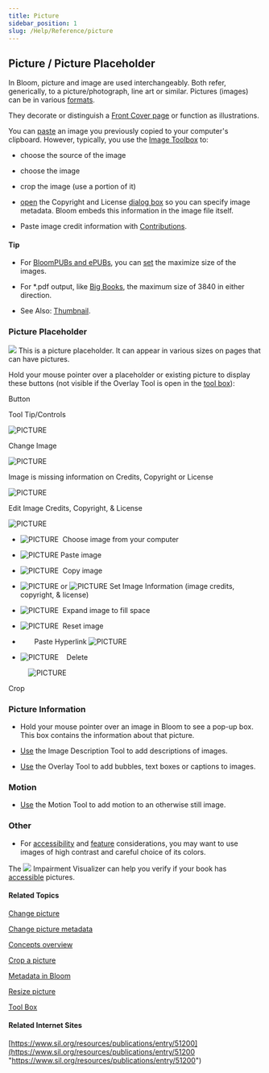 ```yaml
---
title: Picture
sidebar_position: 1
slug: /Help/Reference/picture
---
```


## Picture / Picture Placeholder

In Bloom, picture and image are used interchangeably. Both refer, generically, to a picture/photograph, line art or similar. Pictures (images) can be in various [formats](Picture_format.md).

They decorate or distinguish a [Front Cover page](Front_Cover_page.md) or function as illustrations.

You can [paste](../Tasks/Edit_tasks/Change_picture.md) an image you previously copied to your computer's clipboard. However, typically, you use the [Image Toolbox](../User_Interface/Dialog_boxes/Image_Toolbox.md) to:

-   choose the source of the image
    
-   choose the image
    
-   crop the image (use a portion of it)
    
-   [open](../Tasks/Edit_tasks/Change_picture_metadata.md) the Copyright and License [dialog box](../User_Interface/Dialog_boxes/Copyright_License_dialog_box_Images.md) so you can specify image metadata. Bloom embeds this information in the image file itself.
    
-   Paste image credit information with [Contributions](Contributions.md).
    

#### Tip

-   For [BloomPUBs and ePUBs](../Tasks/Publish_tasks/Digital_publishing_options.md), you can [set](../User_Interface/Dialog_boxes/Book_Settings_dialog_box.md) the maximize size of the images.
    
-   For \*.pdf output, like [Big Books](Big_Book.md), the maximum size of 3840 in either direction.
    
-   See Also: [Thumbnail](Thumbnail.md).
    

### Picture Placeholder

![](/ref-docs-assets/images/Tasks/imageplaceholder.png) This is a picture placeholder. It can appear in various sizes on pages that can have pictures.

Hold your mouse pointer over a placeholder or existing picture to display these buttons (not visible if the Overlay Tool is open in the [tool box](Tool_Box.md)):

 

Button

Tool Tip/Controls

![PICTURE](/ref-docs-assets/images/Concepts/ChoosePictureButton.png)

Change Image

![PICTURE](/ref-docs-assets/images/Concepts/CopyrightNOT_OKbutton.png)

Image is missing information on Credits, Copyright or License

![PICTURE](/ref-docs-assets/images/Concepts/CopyrightOKbutton.png)

Edit Image Credits, Copyright, & License

![PICTURE](/ref-docs-assets/images/Concepts/MoreButtonOptions.png)

-   ![PICTURE](/ref-docs-assets/images/ChooseVideoOverlay.png)  Choose image from your computer
    
-   ![PICTURE](/ref-docs-assets/images/PasteImageOverlay.png) Paste image
    
-   ![PICTURE](/ref-docs-assets/images/CopyImageOverlay.png)  Copy image
    
-   ![PICTURE](/ref-docs-assets/images/SetImageInfoOverlay.png) or ![PICTURE](/ref-docs-assets/images/Concepts/SetImageInfoONLY.png) Set Image Information (image credits, copyright, & license)
    
-   ![PICTURE](/ref-docs-assets/images/Concepts/ExpandImage2Fit.png)  Expand image to fill space
    
-   ![PICTURE](/ref-docs-assets/images/Concepts/ResetImage.png)  Reset image
    
-          Paste Hyperlink ![PICTURE](/ref-docs-assets/images/EnterpriseStar.png)
    
-   ![PICTURE](/ref-docs-assets/images/Concepts/DeleteImage.png)    Delete
    

          ![PICTURE](/ref-docs-assets/images/Concepts/CropImage.png)

Crop

### Picture Information

-   Hold your mouse pointer over an image in Bloom to see a pop-up box. This box contains the information about that picture.
    
-   [Use](../Tasks/Edit_tasks/Image_Description_Tool/Using_the_Image_Description_Tool.md) the Image Description Tool to add descriptions of images.
    
-   [Use](../Tasks/Edit_tasks/Overlay_Tool/Using_the_Overlay_Tool.md) the Overlay Tool to add bubbles, text boxes or captions to images.
    

### Motion

-   [Use](../Tasks/Edit_tasks/Motion_Tool/Using_the_Motion_Tool.md) the Motion Tool to add motion to an otherwise still image.
    

### Other

-   For [accessibility](../Tasks/Publish_tasks/Accessibility.md) and [feature](../Tasks/Publish_tasks/Features.md) considerations, you may want to use images of high contrast and careful choice of its colors.
    

The ![](/ref-docs-assets/images/Tasks/Edit_tasks/Impairment_Visualizer/ImpairmentVisualizerBlueIcon.png) Impairment Visualizer can help you verify if your book has [accessible](../Tasks/Publish_tasks/Accessibility.md) pictures.

#### Related Topics

[Change picture](../Tasks/Edit_tasks/Change_picture.md)

[Change picture metadata](../Tasks/Edit_tasks/Change_picture_metadata.md)

[Concepts overview](Concepts_overview.md)

[Crop a picture](../Tasks/Edit_tasks/Crop_a_picture.md)

[Metadata in Bloom](Metadata_in_Bloom.md)

[Resize picture](../Tasks/Edit_tasks/Resize_a_picture.md)

[Tool Box](Tool_Box.md)

#### Related Internet Sites

[https://www.sil.org/resources/publications/entry/51200](https://www.sil.org/resources/publications/entry/51200 "https://www.sil.org/resources/publications/entry/51200")